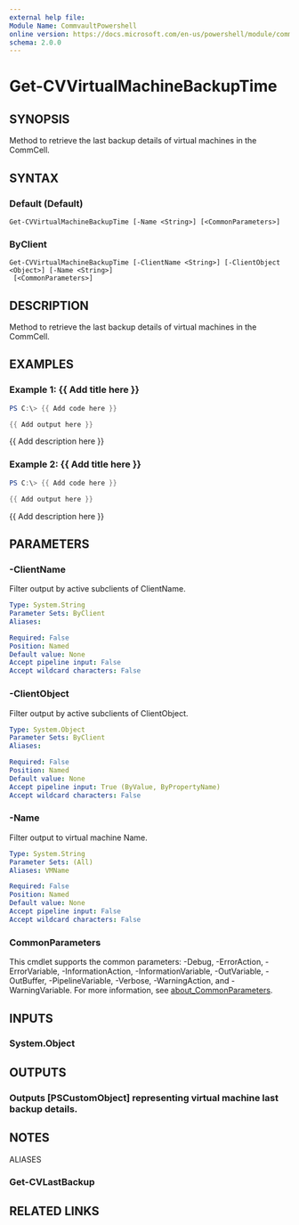 ```yaml
---
external help file:
Module Name: CommvaultPowershell
online version: https://docs.microsoft.com/en-us/powershell/module/commvaultpowershell/get-cvvirtualmachinebackuptime
schema: 2.0.0
---
```


# Get-CVVirtualMachineBackupTime

## SYNOPSIS
Method to retrieve the last backup details of virtual machines in the CommCell.

## SYNTAX

### Default (Default)
```
Get-CVVirtualMachineBackupTime [-Name <String>] [<CommonParameters>]
```

### ByClient
```
Get-CVVirtualMachineBackupTime [-ClientName <String>] [-ClientObject <Object>] [-Name <String>]
 [<CommonParameters>]
```

## DESCRIPTION
Method to retrieve the last backup details of virtual machines in the CommCell.

## EXAMPLES

### Example 1: {{ Add title here }}
```powershell
PS C:\> {{ Add code here }}

{{ Add output here }}
```

{{ Add description here }}

### Example 2: {{ Add title here }}
```powershell
PS C:\> {{ Add code here }}

{{ Add output here }}
```

{{ Add description here }}

## PARAMETERS

### -ClientName
Filter output by active subclients of ClientName.

```yaml
Type: System.String
Parameter Sets: ByClient
Aliases:

Required: False
Position: Named
Default value: None
Accept pipeline input: False
Accept wildcard characters: False
```

### -ClientObject
Filter output by active subclients of ClientObject.

```yaml
Type: System.Object
Parameter Sets: ByClient
Aliases:

Required: False
Position: Named
Default value: None
Accept pipeline input: True (ByValue, ByPropertyName)
Accept wildcard characters: False
```

### -Name
Filter output to virtual machine Name.

```yaml
Type: System.String
Parameter Sets: (All)
Aliases: VMName

Required: False
Position: Named
Default value: None
Accept pipeline input: False
Accept wildcard characters: False
```

### CommonParameters
This cmdlet supports the common parameters: -Debug, -ErrorAction, -ErrorVariable, -InformationAction, -InformationVariable, -OutVariable, -OutBuffer, -PipelineVariable, -Verbose, -WarningAction, and -WarningVariable. For more information, see [about_CommonParameters](http://go.microsoft.com/fwlink/?LinkID=113216).

## INPUTS

### System.Object

## OUTPUTS

### Outputs [PSCustomObject] representing virtual machine last backup details.

## NOTES

ALIASES

### Get-CVLastBackup

## RELATED LINKS

